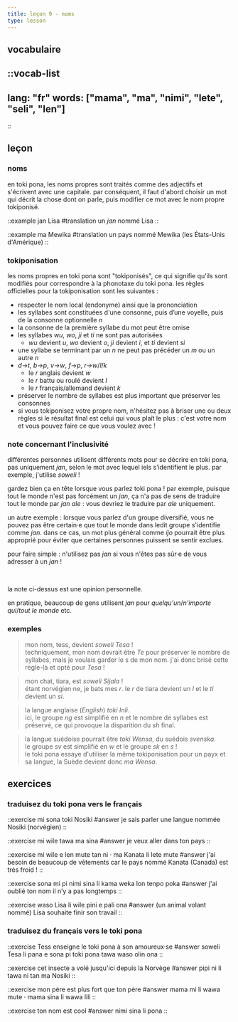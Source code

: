 ```yaml
---
title: leçon 9 - noms 
type: lesson
---
```

## vocabulaire
::vocab-list
---
lang: "fr"
words: ["mama", "ma", "nimi", "lete", "seli", "len"]
---
::

## leçon
### noms
en toki pona, les noms propres sont traités comme des adjectifs et s'écrivent avec une capitale. par conséquent, il faut d'abord choisir un mot qui décrit la chose dont on parle, puis modifier ce mot avec le nom propre tokiponisé.

::example
jan Lisa
#translation
un *jan* nommé Lisa
::

::example
ma Mewika
#translation
un pays nommé Mewika (les États-Unis d'Amérique)
::

### tokiponisation
les noms propres en toki pona sont "tokiponisés", ce qui signifie qu'ils sont modifiés pour correspondre à la phonotaxe du toki pona. les règles officielles pour la tokiponisation sont les suivantes :

- respecter le nom local (endonyme) ainsi que la prononciation
- les syllabes sont constituées d'une consonne, puis d’une voyelle, puis de la consonne optionnelle *n*
- la consonne de la première syllabe du mot peut être omise
- les syllabes *wu*, *wo*, *ji* et *ti* ne sont pas autorisées
    - *wu* devient *u*, *wo* devient *o*, *ji* devient *i*, et *ti* devient *si*
- une syllabe se terminant par un *n* ne peut pas précéder un *m* ou un autre *n*
- *d*->*t*, *b*->*p*, *v*->*w*, *f*->*p*, *r*->*w*/*l*/*k*
    - le *r* anglais devient *w*
    - le *r* battu ou roulé devient *l*
    - le *r* français/allemand devient *k*
- préserver le nombre de syllabes est plus important que préserver les consonnes
- si vous tokiponisez votre propre nom, n'hésitez pas à briser une ou deux règles si le résultat final est celui qui vous plaît le plus : c'est votre nom et vous pouvez faire ce que vous voulez avec !

### note concernant l'inclusivité

différentes personnes utilisent différents mots pour se décrire en toki pona, pas uniquement *jan*, selon le mot avec lequel iels s’identifient le plus. par exemple, j'utilise *soweli* !

gardez bien ça en tête lorsque vous parlez toki pona !
par exemple, puisque tout le monde n'est pas forcément un *jan*, ça n'a pas de sens de traduire tout le monde par *jan ale* : vous devriez le traduire par *ale* uniquement.

un autre exemple : lorsque vous parlez d'un groupe diversifié, vous ne pouvez pas être certain·e que tout le monde dans ledit groupe s'identifie comme *jan*. dans ce cas, un mot plus général comme *ijo* pourrait être plus approprié pour éviter que certaines personnes puissent se sentir exclues.

pour faire simple : n'utilisez pas *jan* si vous n'êtes pas sûr·e de vous adresser à un *jan* !

<br />

la note ci-dessus est une opinion personnelle.

en pratique, beaucoup de gens utilisent *jan* pour *quelqu'un*/*n'importe qui*/*tout le monde* etc.

### exemples
> mon nom, tess, devient *soweli Tesa* ! \
> techniquement, mon nom devrait être *Te* pour préserver le nombre de syllabes, mais je voulais garder le s de mon nom. j'ai donc brisé cette règle-là et opté pour *Tesa* !

> mon chat, tiara, est *soweli Sijala* ! \
> étant norvégien·ne, je bats mes *r*. le *r* de tiara devient un *l* et le *ti* devient un *si*.

> la langue anglaise (*English*) *toki Inli*. \
> ici, le groupe *ng* est simplifié en *n* et le nombre de syllabes est préservé, ce qui provoque la disparition du *sh* final.

> la langue suédoise pourrait être *toki Wensa*, du suédois *svenska*. \
> le groupe *sv* est simplifié en *w* et le groupe *sk* en *s* ! \
> le toki pona essaye d'utiliser la même tokiponisation pour un payx et sa langue, la Suède devient donc *ma Wensa*.

## exercices
### traduisez du toki pona vers le français
::exercise
mi sona toki Nosiki
#answer
je sais parler une langue nommée Nosiki (norvégien)
::

::exercise
mi wile tawa ma sina
#answer
je veux aller dans ton pays
::

::exercise
mi wile e len mute tan ni · ma Kanata li lete mute
#answer
j'ai besoin de beaucoup de vêtements car le pays nommé Kanata (Canada) est très froid !
::

::exercise
sona mi pi nimi sina li kama weka lon tenpo poka
#answer
j'ai oublié ton nom il n’y a pas longtemps
::

::exercise
waso Lisa li wile pini e pali ona
#answer
(un animal volant nommé) Lisa souhaite finir son travail
::

### traduisez du français vers le toki pona
::exercise
Tess enseigne le toki pona à son amoureux·se
#answer
soweli Tesa li pana e sona pi toki pona tawa waso olin ona
::

::exercise
cet insecte a volé jusqu'ici depuis la Norvège
#answer
pipi ni li tawa ni tan ma Nosiki
::

::exercise
mon père est plus fort que ton père
#answer
mama mi li wawa mute · mama sina li wawa lili
::

::exercise
ton nom est cool
#answer
nimi sina li pona
::